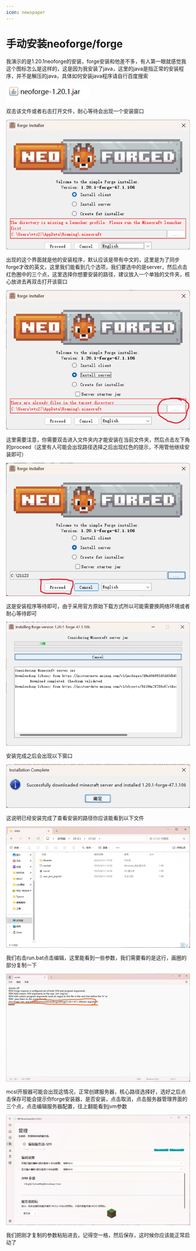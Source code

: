 ```yaml
---
icon: newspaper
---
```


# 手动安装neoforge/forge

我演示的是1.20.1neoforge的安装，forge安装和他差不多，有人第一眼就感觉我这个图标怎么是这样的，这是因为我安装了java，这里的java是指正常的安装程序，并不是解压的java，具体如何安装java程序请自行百度搜索

![image-20250413141806179](./assets/image-20250413141806179.png)

双击该文件或者右击打开文件，耐心等待会出现一个安装窗口

![image-20250413142624279](./assets/image-20250413142624279.png)

出现的这个界面就是他的安装程序，默认应该是带有中文的，这里是为了同步forge才改的英文，这里我们能看到几个选项，我们要选中的是server，然后点击红色圈中的三个点，这里选择你想要安装的路径，建议放入一个单独的文件夹，核心放进去再双击打开该窗口

![屏幕截图 2025-04-13 142859](./assets/屏幕截图2025-04-13142859.png)

这里需要注意，你需要双击进入文件夹内才能安装在当前文件夹，然后点击左下角的proceed（这里有人可能会出现路径选择之后出现红色的提示，不用管他继续安装即可）

![屏幕截图 2025-04-13 143159](./assets/屏幕截图2025-04-13143159.png)

这是安装程序等待即可，由于采用官方原始下载方式所以可能需要换网络环境或者耐心等待即可

![image-20250413143422856](./assets/image-20250413143422856.png)

安装完成之后会出现以下窗口

![image-20250413144019477](./assets/image-20250413144019477.png)

这说明已经安装完成了查看安装的路径你应该能看到以下文件

![image-20250413144239757](./assets/image-20250413144239757.png)

我们右击run.bat点击编辑，这里能看到一些参数，我们需要看的是这行，画圈的部分复制一下

![屏幕截图 2025-04-13 144343](./assets/屏幕截图2025-04-13144343.png)

mcsl开服器可能会出现这情况，正常创建服务器，核心路径选择好，选好之后点击保存可能会提示你forge安装器，是否安装，点击取消，点击服务器管理界面的三个点，点击编辑服务器配置，往上翻能看到jvm参数

![image-20250413145450261](./assets/image-20250413145450261.png)

我们把刚才复制的参数粘贴进去，记得空一格，然后保存，这时候你应该能正常启动了

